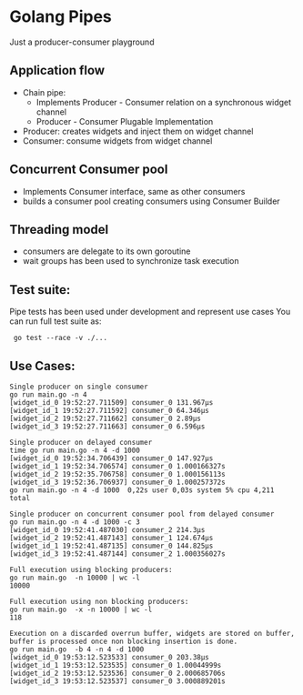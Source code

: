 Golang Pipes
============

 Just a producer-consumer playground

 ## Application flow
  - Chain pipe:
    - Implements Producer - Consumer relation on a synchronous widget channel
    - Producer - Consumer Plugable Implementation
  - Producer: creates widgets and inject them on widget channel
  - Consumer: consume widgets from widget channel

 ## Concurrent Consumer pool
  - Implements Consumer interface, same as other consumers
  - builds a consumer pool creating consumers using Consumer Builder

 ## Threading model
  - consumers are delegate to its own goroutine
  - wait groups has been used to synchronize task execution

 ## Test suite:
  Pipe tests has been used under development and represent use cases
  You can run full test suite as:

```
 go test --race -v ./...
```

 ## Use Cases:

```
Single producer on single consumer
go run main.go -n 4
[widget_id_0 19:52:27.711509] consumer_0 131.967µs
[widget_id_1 19:52:27.711592] consumer_0 64.346µs
[widget_id_2 19:52:27.711662] consumer_0 2.89µs
[widget_id_3 19:52:27.711663] consumer_0 6.596µs

Single producer on delayed consumer
time go run main.go -n 4 -d 1000
[widget_id_0 19:52:34.706439] consumer_0 147.927µs
[widget_id_1 19:52:34.706574] consumer_0 1.000166327s
[widget_id_2 19:52:35.706758] consumer_0 1.000156113s
[widget_id_3 19:52:36.706937] consumer_0 1.000257372s
go run main.go -n 4 -d 1000  0,22s user 0,03s system 5% cpu 4,211 total

Single producer on concurrent consumer pool from delayed consumer
go run main.go -n 4 -d 1000 -c 3
[widget_id_0 19:52:41.487030] consumer_2 214.3µs
[widget_id_2 19:52:41.487143] consumer_1 124.674µs
[widget_id_1 19:52:41.487135] consumer_0 144.825µs
[widget_id_3 19:52:41.487144] consumer_2 1.000356027s

Full execution using blocking producers:
go run main.go  -n 10000 | wc -l
10000

Full execution using non blocking producers:
go run main.go  -x -n 10000 | wc -l
118

Execution on a discarded overrun buffer, widgets are stored on buffer, buffer is processed once non blocking insertion is done.
go run main.go  -b 4 -n 4 -d 1000
[widget_id_0 19:53:12.523533] consumer_0 203.38µs
[widget_id_1 19:53:12.523535] consumer_0 1.00044999s
[widget_id_2 19:53:12.523536] consumer_0 2.000685706s
[widget_id_3 19:53:12.523537] consumer_0 3.000889201s

```



